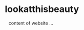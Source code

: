# lookatthisbeauty
<html>
<head>
 <title>website title</title>
</head>
<body>
 content of website ...
</body>
</html>
